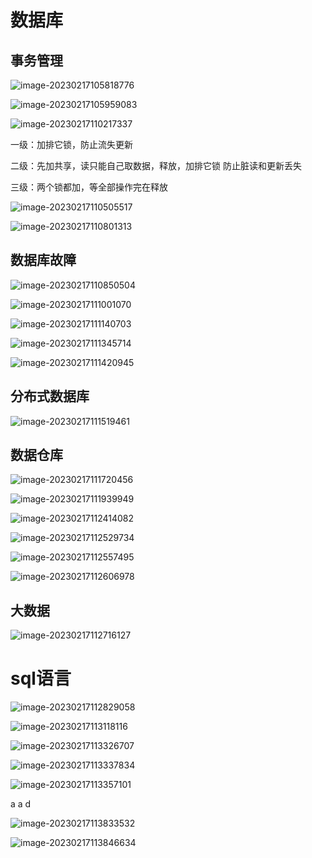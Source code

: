 # 数据库

## 事务管理



![image-20230217105818776](day-07.assets/image-20230217105818776.png)



![image-20230217105959083](day-07.assets/image-20230217105959083.png)

![image-20230217110217337](day-07.assets/image-20230217110217337.png)

一级：加排它锁，防止流失更新

二级：先加共享，读只能自己取数据，释放，加排它锁  防止脏读和更新丢失

三级：两个锁都加，等全部操作完在释放

![image-20230217110505517](day-07.assets/image-20230217110505517.png)







![image-20230217110801313](day-07.assets/image-20230217110801313.png)







## 数据库故障



![image-20230217110850504](day-07.assets/image-20230217110850504.png)



![image-20230217111001070](day-07.assets/image-20230217111001070.png)



![image-20230217111140703](day-07.assets/image-20230217111140703.png)



![image-20230217111345714](day-07.assets/image-20230217111345714.png)



![image-20230217111420945](day-07.assets/image-20230217111420945.png)





## 分布式数据库

![image-20230217111519461](day-07.assets/image-20230217111519461.png)







## 数据仓库

![image-20230217111720456](day-07.assets/image-20230217111720456.png)



![image-20230217111939949](day-07.assets/image-20230217111939949.png)



![image-20230217112414082](day-07.assets/image-20230217112414082.png)





![image-20230217112529734](day-07.assets/image-20230217112529734.png)









![image-20230217112557495](day-07.assets/image-20230217112557495.png)



![image-20230217112606978](day-07.assets/image-20230217112606978.png)



## 大数据

![image-20230217112716127](day-07.assets/image-20230217112716127.png)





# sql语言

![image-20230217112829058](day-07.assets/image-20230217112829058.png)





![image-20230217113118116](day-07.assets/image-20230217113118116.png)





![image-20230217113326707](day-07.assets/image-20230217113326707.png)





![image-20230217113337834](day-07.assets/image-20230217113337834.png)



![image-20230217113357101](day-07.assets/image-20230217113357101.png)

a a d



![image-20230217113833532](day-07.assets/image-20230217113833532.png)



![image-20230217113846634](day-07.assets/image-20230217113846634.png)



